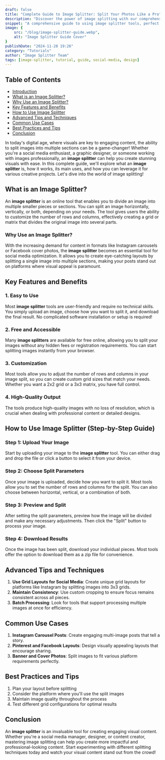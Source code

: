 ```yaml
---
draft: false
title: "Complete Guide to Image Splitter: Split Your Photos Like a Pro"
description: "Discover the power of image splitting with our comprehensive guide. Learn professional techniques for creating stunning split images, optimize your photos for various platforms, and master the art of visual storytelling through creative image layouts!"
snippet: "A comprehensive guide to using image splitter tools, perfect for social media enthusiasts, graphic designers, and anyone working with images professionally."
image: {
    src: "/blog/image-splitter-guide.webp",
    alt: "Image Splitter Guide Cover"
}
publishDate: "2024-11-28 19:26"
category: "Tutorials"
author: "Image Splitter Team"
tags: [image-splitter, tutorial, guide, social-media, design]
---
```


## Table of Contents
- [Introduction](#introduction)
- [What is an Image Splitter?](#what-is-an-image-splitter)
- [Why Use an Image Splitter?](#why-use-an-image-splitter)
- [Key Features and Benefits](#key-features-and-benefits)
- [How to Use Image Splitter](#how-to-use-image-splitter)
- [Advanced Tips and Techniques](#advanced-tips-and-techniques)
- [Common Use Cases](#common-use-cases)
- [Best Practices and Tips](#best-practices-and-tips)
- [Conclusion](#conclusion)

In today's digital age, where visuals are key to engaging content, the ability to split images into multiple sections can be a game-changer! Whether you're a social media enthusiast, a graphic designer, or someone working with images professionally, an **image splitter** can help you create stunning visuals with ease. In this complete guide, we'll explore what an **image splitter** is, how it works, its main uses, and how you can leverage it for various creative projects. Let's dive into the world of image splitting!

## What is an Image Splitter?

An **image splitter** is an online tool that enables you to divide an image into multiple smaller pieces or sections. You can split an image horizontally, vertically, or both, depending on your needs. The tool gives users the ability to customize the number of rows and columns, effectively creating a grid or matrix that divides the original image into several parts.

### Why Use an Image Splitter?

With the increasing demand for content in formats like Instagram carousels or Facebook cover photos, the **image splitter** becomes an essential tool for social media optimization. It allows you to create eye-catching layouts by splitting a single image into multiple sections, making your posts stand out on platforms where visual appeal is paramount.

## Key Features and Benefits

### 1. Easy to Use
Most **image splitter** tools are user-friendly and require no technical skills. You simply upload an image, choose how you want to split it, and download the final result. No complicated software installation or setup is required!

### 2. Free and Accessible
Many **image splitters** are available for free online, allowing you to split your images without any hidden fees or registration requirements. You can start splitting images instantly from your browser.

### 3. Customization
Most tools allow you to adjust the number of rows and columns in your image split, so you can create custom grid sizes that match your needs. Whether you want a 2x2 grid or a 3x3 matrix, you have full control.

### 4. High-Quality Output
The tools produce high-quality images with no loss of resolution, which is crucial when dealing with professional content or detailed designs.

## How to Use Image Splitter (Step-by-Step Guide)

### Step 1: Upload Your Image
Start by uploading your image to the **image splitter** tool. You can either drag and drop the file or click a button to select it from your device.

### Step 2: Choose Split Parameters
Once your image is uploaded, decide how you want to split it. Most tools allow you to set the number of rows and columns for the split. You can also choose between horizontal, vertical, or a combination of both.

### Step 3: Preview and Split
After setting the split parameters, preview how the image will be divided and make any necessary adjustments. Then click the "Split" button to process your image.

### Step 4: Download Results
Once the image has been split, download your individual pieces. Most tools offer the option to download them as a zip file for convenience.

## Advanced Tips and Techniques

1. **Use Grid Layouts for Social Media**: Create unique grid layouts for platforms like Instagram by splitting images into 3x3 grids.
2. **Maintain Consistency**: Use custom cropping to ensure focus remains consistent across all pieces.
3. **Batch Processing**: Look for tools that support processing multiple images at once for efficiency.

## Common Use Cases

1. **Instagram Carousel Posts**: Create engaging multi-image posts that tell a story.
2. **Pinterest and Facebook Layouts**: Design visually appealing layouts that encourage sharing.
3. **Banner and Cover Photos**: Split images to fit various platform requirements perfectly.

## Best Practices and Tips

1. Plan your layout before splitting
2. Consider the platform where you'll use the split images
3. Maintain image quality throughout the process
4. Test different grid configurations for optimal results

## Conclusion

An **image splitter** is an invaluable tool for creating engaging visual content. Whether you're a social media manager, designer, or content creator, mastering image splitting can help you create more impactful and professional-looking content. Start experimenting with different splitting techniques today and watch your visual content stand out from the crowd!
